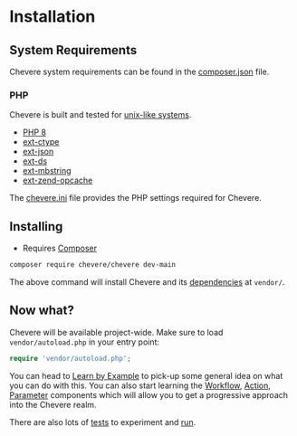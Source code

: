 # Installation

## System Requirements

Chevere system requirements can be found in the [composer.json](https://github.com/chevere/chevere/blob/main/composer.json) file.

### PHP

Chevere is built and tested for [unix-like systems](../architecture/development/system.md).

* [PHP 8](https://www.php.net/releases/8.0)
* [ext-ctype](https://www.php.net/ctype)
* [ext-json](https://www.php.net/json)
* [ext-ds](https://www.php.net/ds)
* [ext-mbstring](https://www.php.net/mbstring)
* [ext-zend-opcache](https://www.php.net/opcache)

The [chevere.ini](https://github.com/chevere/chevere/blob/main/chevere.ini) file provides the PHP settings required for Chevere.

## Installing

* Requires [Composer](https://getcomposer.org/)

```sh
composer require chevere/chevere dev-main
```

The above command will install Chevere and its [dependencies](https://github.com/chevere/chevere/blob/main/composer.json) at `vendor/`.

## Now what?

Chevere will be available project-wide. Make sure to load `vendor/autoload.php` in your entry point:

```php
require 'vendor/autoload.php';
```

You can head to [Learn by Example](../developer/examples/repository.md) to pick-up some general idea on what you can do with this. You can also start learning the [Workflow](../components/Workflow.md), [Action](../components/Action.md), [Parameter](../components/Parameter.md) components which will allow you to get a progressive approach into the Chevere realm.

There are also lots of [tests](https://github.com/chevere/chevere/tree/main/tests) to experiment and [run](../architecture/development/workspace.md#running-tests).
